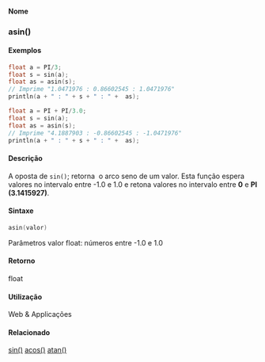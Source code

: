 
#### Nome
### asin()

#### Exemplos

```pde
float a = PI/3; 
float s = sin(a); 
float as = asin(s); 
// Imprime "1.0471976 : 0.86602545 : 1.0471976" 
println(a + " : " + s + " : " +  as); 

```



```pde
float a = PI + PI/3.0; 
float s = sin(a); 
float as = asin(s); 
// Imprime "4.1887903 : -0.86602545 : -1.0471976" 
println(a + " : " + s + " : " +  as); 

```



#### Descrição
A oposta de `sin()`; retorna  o arco seno de um valor. Esta função espera valores no
intervalo entre -1.0 e 1.0 e retona valores no intervalo entre **0** e **PI (3.1415927)**.

#### Sintaxe
```pde
asin(valor)

```
Parâmetros
valor
float: números entre -1.0 e 1.0



#### Retorno

	
float

#### Utilização

	
Web & Applicações

#### Relacionado
[sin()](sin_
)
[acos()](acos_
)
[atan()](atan_
)

